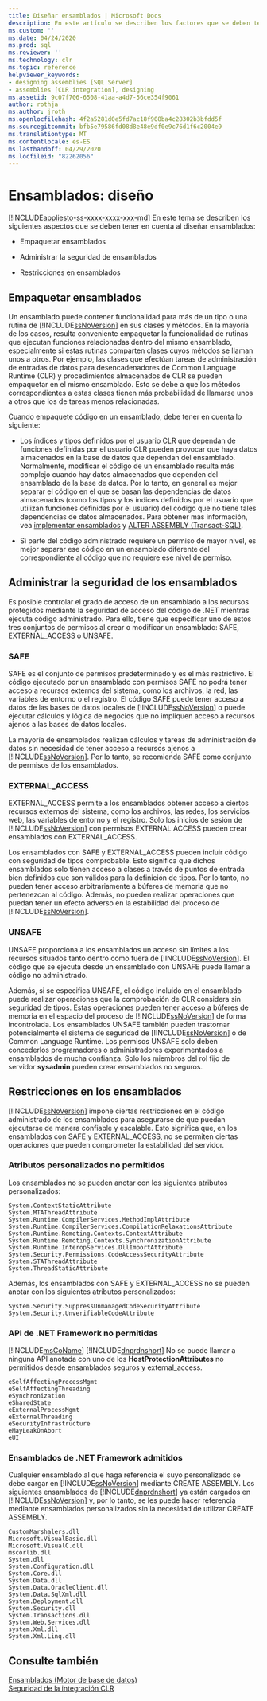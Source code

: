 ```yaml
---
title: Diseñar ensamblados | Microsoft Docs
description: En este artículo se describen los factores que se deben tener en cuenta al diseñar un ensamblado para hospedar en SQL Server, incluidos el empaquetado, la administración y las restricciones de los ensamblados.
ms.custom: ''
ms.date: 04/24/2020
ms.prod: sql
ms.reviewer: ''
ms.technology: clr
ms.topic: reference
helpviewer_keywords:
- designing assemblies [SQL Server]
- assemblies [CLR integration], designing
ms.assetid: 9c07f706-6508-41aa-a4d7-56ce354f9061
author: rothja
ms.author: jroth
ms.openlocfilehash: 4f2a5281d0e5fd7ac18f908ba4c28302b3bfdd5f
ms.sourcegitcommit: bfb5e79586fd08d8e48e9df0e9c76d1f6c2004e9
ms.translationtype: MT
ms.contentlocale: es-ES
ms.lasthandoff: 04/29/2020
ms.locfileid: "82262056"
---
```

# <a name="assemblies---designing"></a>Ensamblados: diseño
[!INCLUDE[appliesto-ss-xxxx-xxxx-xxx-md](../../includes/appliesto-ss-xxxx-xxxx-xxx-md.md)]
  En este tema se describen los siguientes aspectos que se deben tener en cuenta al diseñar ensamblados:  
  
-   Empaquetar ensamblados  
  
-   Administrar la seguridad de ensamblados  
  
-   Restricciones en ensamblados  
  
## <a name="packaging-assemblies"></a>Empaquetar ensamblados  
 Un ensamblado puede contener funcionalidad para más de un tipo o una rutina de [!INCLUDE[ssNoVersion](../../includes/ssnoversion-md.md)] en sus clases y métodos. En la mayoría de los casos, resulta conveniente empaquetar la funcionalidad de rutinas que ejecutan funciones relacionadas dentro del mismo ensamblado, especialmente si estas rutinas comparten clases cuyos métodos se llaman unos a otros. Por ejemplo, las clases que efectúan tareas de administración de entradas de datos para desencadenadores de Common Language Runtime (CLR) y procedimientos almacenados de CLR se pueden empaquetar en el mismo ensamblado. Esto se debe a que los métodos correspondientes a estas clases tienen más probabilidad de llamarse unos a otros que los de tareas menos relacionadas.  
  
 Cuando empaquete código en un ensamblado, debe tener en cuenta lo siguiente:  
  
-   Los índices y tipos definidos por el usuario CLR que dependan de funciones definidas por el usuario CLR pueden provocar que haya datos almacenados en la base de datos que dependan del ensamblado. Normalmente, modificar el código de un ensamblado resulta más complejo cuando hay datos almacenados que dependen del ensamblado de la base de datos. Por lo tanto, en general es mejor separar el código en el que se basan las dependencias de datos almacenados (como los tipos y los índices definidos por el usuario que utilizan funciones definidas por el usuario) del código que no tiene tales dependencias de datos almacenados. Para obtener más información, vea [implementar ensamblados](../../relational-databases/clr-integration/assemblies-implementing.md) y [ALTER ASSEMBLY &#40;Transact-SQL&#41;](../../t-sql/statements/alter-assembly-transact-sql.md).  
  
-   Si parte del código administrado requiere un permiso de mayor nivel, es mejor separar ese código en un ensamblado diferente del correspondiente al código que no requiere ese nivel de permiso.  
  
## <a name="managing-assembly-security"></a>Administrar la seguridad de los ensamblados  
 Es posible controlar el grado de acceso de un ensamblado a los recursos protegidos mediante la seguridad de acceso del código de .NET mientras ejecuta código administrado. Para ello, tiene que especificar uno de estos tres conjuntos de permisos al crear o modificar un ensamblado: SAFE, EXTERNAL_ACCESS o UNSAFE.  
  
### <a name="safe"></a>SAFE  
 SAFE es el conjunto de permisos predeterminado y es el más restrictivo. El código ejecutado por un ensamblado con permisos SAFE no podrá tener acceso a recursos externos del sistema, como los archivos, la red, las variables de entorno o el registro. El código SAFE puede tener acceso a datos de las bases de datos locales de [!INCLUDE[ssNoVersion](../../includes/ssnoversion-md.md)] o puede ejecutar cálculos y lógica de negocios que no impliquen acceso a recursos ajenos a las bases de datos locales.  
  
 La mayoría de ensamblados realizan cálculos y tareas de administración de datos sin necesidad de tener acceso a recursos ajenos a [!INCLUDE[ssNoVersion](../../includes/ssnoversion-md.md)]. Por lo tanto, se recomienda SAFE como conjunto de permisos de los ensamblados.  
  
### <a name="external_access"></a>EXTERNAL_ACCESS  
 EXTERNAL_ACCESS permite a los ensamblados obtener acceso a ciertos recursos externos del sistema, como los archivos, las redes, los servicios web, las variables de entorno y el registro. Solo los inicios de sesión de [!INCLUDE[ssNoVersion](../../includes/ssnoversion-md.md)] con permisos EXTERNAL ACCESS pueden crear ensamblados con EXTERNAL_ACCESS.  
  
 Los ensamblados con SAFE y EXTERNAL_ACCESS pueden incluir código con seguridad de tipos comprobable. Esto significa que dichos ensamblados solo tienen acceso a clases a través de puntos de entrada bien definidos que son válidos para la definición de tipos. Por lo tanto, no pueden tener acceso arbitrariamente a búferes de memoria que no pertenezcan al código. Además, no pueden realizar operaciones que puedan tener un efecto adverso en la estabilidad del proceso de [!INCLUDE[ssNoVersion](../../includes/ssnoversion-md.md)].  
  
### <a name="unsafe"></a>UNSAFE  
 UNSAFE proporciona a los ensamblados un acceso sin límites a los recursos situados tanto dentro como fuera de [!INCLUDE[ssNoVersion](../../includes/ssnoversion-md.md)]. El código que se ejecuta desde un ensamblado con UNSAFE puede llamar a código no administrado.  
  
 Además, si se especifica UNSAFE, el código incluido en el ensamblado puede realizar operaciones que la comprobación de CLR considera sin seguridad de tipos. Estas operaciones pueden tener acceso a búferes de memoria en el espacio del proceso de [!INCLUDE[ssNoVersion](../../includes/ssnoversion-md.md)] de forma incontrolada. Los ensamblados UNSAFE también pueden trastornar potencialmente el sistema de seguridad de [!INCLUDE[ssNoVersion](../../includes/ssnoversion-md.md)] o de Common Language Runtime. Los permisos UNSAFE solo deben concederlos programadores o administradores experimentados a ensamblados de mucha confianza. Solo los miembros del rol fijo de servidor **sysadmin** pueden crear ensamblados no seguros.  
  
## <a name="restrictions-on-assemblies"></a>Restricciones en los ensamblados  
 [!INCLUDE[ssNoVersion](../../includes/ssnoversion-md.md)] impone ciertas restricciones en el código administrado de los ensamblados para asegurarse de que puedan ejecutarse de manera confiable y escalable. Esto significa que, en los ensamblados con SAFE y EXTERNAL_ACCESS, no se permiten ciertas operaciones que pueden comprometer la estabilidad del servidor.  
  
### <a name="disallowed-custom-attributes"></a>Atributos personalizados no permitidos  
 Los ensamblados no se pueden anotar con los siguientes atributos personalizados:  
  
```  
System.ContextStaticAttribute  
System.MTAThreadAttribute  
System.Runtime.CompilerServices.MethodImplAttribute  
System.Runtime.CompilerServices.CompilationRelaxationsAttribute  
System.Runtime.Remoting.Contexts.ContextAttribute  
System.Runtime.Remoting.Contexts.SynchronizationAttribute  
System.Runtime.InteropServices.DllImportAttribute   
System.Security.Permissions.CodeAccessSecurityAttribute  
System.STAThreadAttribute  
System.ThreadStaticAttribute  
```  
  
 Además, los ensamblados con SAFE y EXTERNAL_ACCESS no se pueden anotar con los siguientes atributos personalizados:  
  
```  
System.Security.SuppressUnmanagedCodeSecurityAttribute  
System.Security.UnverifiableCodeAttribute  
```  
  
### <a name="disallowed-net-framework-apis"></a>API de .NET Framework no permitidas  
 [!INCLUDE[msCoName](../../includes/msconame-md.md)] [!INCLUDE[dnprdnshort](../../includes/dnprdnshort-md.md)] No se puede llamar a ninguna API anotada con uno de los **HostProtectionAttributes** no permitidos desde ensamblados seguros y external_access.  
  
```  
eSelfAffectingProcessMgmt  
eSelfAffectingThreading  
eSynchronization  
eSharedState   
eExternalProcessMgmt  
eExternalThreading  
eSecurityInfrastructure  
eMayLeakOnAbort  
eUI  
```  
  
### <a name="supported-net-framework-assemblies"></a>Ensamblados de .NET Framework admitidos  
 Cualquier ensamblado al que haga referencia el suyo personalizado se debe cargar en [!INCLUDE[ssNoVersion](../../includes/ssnoversion-md.md)] mediante CREATE ASSEMBLY. Los siguientes ensamblados de [!INCLUDE[dnprdnshort](../../includes/dnprdnshort-md.md)] ya están cargados en [!INCLUDE[ssNoVersion](../../includes/ssnoversion-md.md)] y, por lo tanto, se les puede hacer referencia mediante ensamblados personalizados sin la necesidad de utilizar CREATE ASSEMBLY.  
  
```  
CustomMarshalers.dll  
Microsoft.VisualBasic.dll  
Microsoft.VisualC.dll  
mscorlib.dll  
System.dll  
System.Configuration.dll  
System.Core.dll  
System.Data.dll  
System.Data.OracleClient.dll  
System.Data.SqlXml.dll  
System.Deployment.dll  
System.Security.dll  
System.Transactions.dll  
System.Web.Services.dll  
system.Xml.dll  
System.Xml.Linq.dll  
```  
  
## <a name="see-also"></a>Consulte también  
 [Ensamblados &#40;Motor de base de datos&#41;](../../relational-databases/clr-integration/assemblies-database-engine.md)   
 [Seguridad de la integración CLR](../../relational-databases/clr-integration/security/clr-integration-security.md)  
  
  
